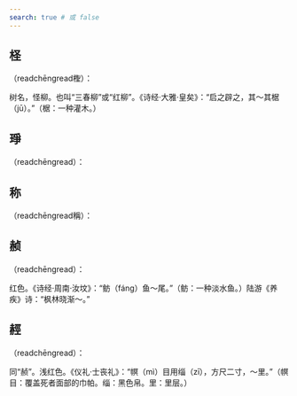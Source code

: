 ```yaml
---
search: true # 或 false
---
```


## 柽

（readchēngread檉）：

树名，怪柳。也叫“三春柳”或“红柳”。《诗经·大雅·皇矣》：“启之辟之，其～其椐（jū）。”（椐：一种灌木。）

## 琤

（readchēngread）：

## 称

（readchēngread稱）：

## 赪

（readchēngread）：

红色。《诗经·周南·汝坟》：“鲂（fáng）鱼～尾。”（鲂：一种淡水鱼。）陆游《养疾》诗：“枫林晓渐～。”

## 䞓

（readchēngread）：

同“赪”。浅红色。《仪礼·士丧礼》：“幎（mì）目用缁（zī），方尺二寸，～里。”（幎目：覆盖死者面部的巾帕。缁：黑色帛。里：里层。）
